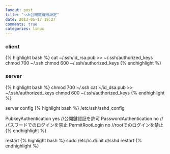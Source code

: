 ```yaml
---
layout: post
title: "ssh公開鍵権限設定"
date: 2013-05-17 19:27
comments: true
categories: linux
---
```

### client
{% highlight bash %}
cat ~/.ssh/id_rsa.pub >> ~/.ssh/authorized_keys
chmod 700 ~/.ssh
chmod 600 ~/.ssh/authorized_keys
{% endhighlight %}

### server
{% highlight bash %}
chmod 700 ~/.ssh
cat ~/id_dsa.pub >> ~/.ssh/authorized_keys
chmod 600 ~/.ssh/authorized_keys
{% endhighlight %}

server config
{% highlight bash %}
/etc/ssh/sshd_config

PubkeyAuthentication yes
//公開鍵認証を許可
PasswordAuthentication no
//パスワードでのログインを禁止
PermitRootLogin no
//rootでのログインを禁止
{% endhighlight %}

restart
{% highlight bash %}
sudo /etc/rc.d/init.d/sshd restart
{% endhighlight %}
